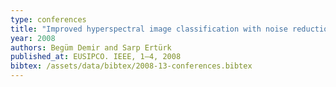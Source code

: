 ```yaml
---
type: conferences
title: "Improved hyperspectral image classification with noise reduction pre-process"
year: 2008
authors: Begüm Demir and Sarp Ertürk
published_at: EUSIPCO. IEEE, 1–4, 2008
bibtex: /assets/data/bibtex/2008-13-conferences.bibtex 
---
```

